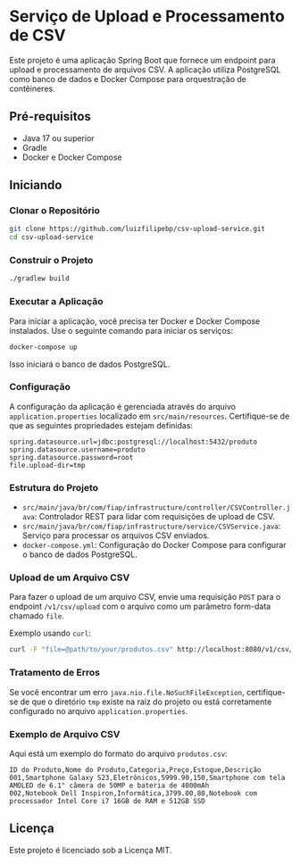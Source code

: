 
# Serviço de Upload e Processamento de CSV

Este projeto é uma aplicação Spring Boot que fornece um endpoint para upload e processamento de arquivos CSV. A aplicação utiliza PostgreSQL como banco de dados e Docker Compose para orquestração de contêineres.

## Pré-requisitos

- Java 17 ou superior
- Gradle
- Docker e Docker Compose

## Iniciando

### Clonar o Repositório

```sh
git clone https://github.com/luizfilipebp/csv-upload-service.git
cd csv-upload-service
```

### Construir o Projeto

```sh
./gradlew build
```

### Executar a Aplicação

Para iniciar a aplicação, você precisa ter Docker e Docker Compose instalados. Use o seguinte comando para iniciar os serviços:

```sh
docker-compose up
```

Isso iniciará o banco de dados PostgreSQL.

### Configuração

A configuração da aplicação é gerenciada através do arquivo `application.properties` localizado em `src/main/resources`. Certifique-se de que as seguintes propriedades estejam definidas:

```properties
spring.datasource.url=jdbc:postgresql://localhost:5432/produto
spring.datasource.username=produto
spring.datasource.password=root
file.upload-dir=tmp
```

### Estrutura do Projeto

- `src/main/java/br/com/fiap/infrastructure/controller/CSVController.java`: Controlador REST para lidar com requisições de upload de CSV.
- `src/main/java/br/com/fiap/infrastructure/service/CSVService.java`: Serviço para processar os arquivos CSV enviados.
- `docker-compose.yml`: Configuração do Docker Compose para configurar o banco de dados PostgreSQL.

### Upload de um Arquivo CSV

Para fazer o upload de um arquivo CSV, envie uma requisição `POST` para o endpoint `/v1/csv/upload` com o arquivo como um parâmetro form-data chamado `file`.

Exemplo usando `curl`:

```sh
curl -F "file=@path/to/your/produtos.csv" http://localhost:8080/v1/csv/upload
```

### Tratamento de Erros

Se você encontrar um erro `java.nio.file.NoSuchFileException`, certifique-se de que o diretório `tmp` existe na raiz do projeto ou está corretamente configurado no arquivo `application.properties`.

### Exemplo de Arquivo CSV

Aqui está um exemplo do formato do arquivo `produtos.csv`:

```csv
ID do Produto,Nome do Produto,Categoria,Preço,Estoque,Descrição
001,Smartphone Galaxy S23,Eletrônicos,5999.90,150,Smartphone com tela AMOLED de 6.1" câmera de 50MP e bateria de 4000mAh
002,Notebook Dell Inspiron,Informática,3799.00,80,Notebook com processador Intel Core i7 16GB de RAM e 512GB SSD
```

## Licença

Este projeto é licenciado sob a Licença MIT.